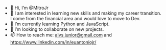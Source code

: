 - 👋 Hi, I’m @MitroJr
- 👀 I am interested in learning new skills and making my career transition. I come from the financial area and would love to move to Dev.
- 🌱 I’m currently learning Python and JavaScript.
- 💞️ I’m looking to collaborate on new projects.
- 📫 How to reach me: alvs.junior@gmail.com and https://www.linkedin.com/in/euantoniojr/

<!---
MitroJr/MitroJr is a ✨ special ✨ repository because its `README.md` (this file) appears on your GitHub profile.
You can click the Preview link to take a look at your changes.
--->
